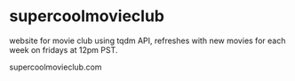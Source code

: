 # supercoolmovieclub

website for movie club using tqdm API, refreshes with new movies for each week on fridays at 12pm PST.

supercoolmovieclub.com
